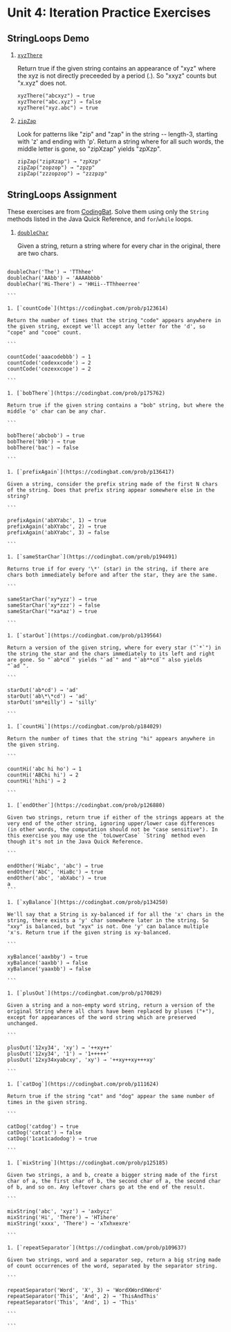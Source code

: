 # Unit 4: Iteration Practice Exercises

## StringLoops Demo

1. [`xyzThere`](https://codingbat.com/prob/p136594)

   Return true if the given string contains an appearance of "xyz" where the xyz is not directly preceeded by a period (.). So "xxyz" counts but "x.xyz" does not.

   ```
   xyzThere("abcxyz") → true
   xyzThere("abc.xyz") → false
   xyzThere("xyz.abc") → true
   ```

1. [`zipZap`](https://codingbat.com/prob/p180759)

   Look for patterns like "zip" and "zap" in the string -- length-3, starting with 'z' and ending with 'p'. Return a string where for all such words, the middle letter is gone, so "zipXzap" yields "zpXzp".

   ```
   zipZap("zipXzap") → "zpXzp"
   zipZap("zopzop") → "zpzp"
   zipZap("zzzopzop") → "zzzpzp"
   ```

## StringLoops Assignment

These exercises are from [CodingBat](https://codingbat.com/java/String-2). Solve them using only the `String` methods listed in the Java Quick Reference, and `for`/`while` loops.

1. [`doubleChar`](https://codingbat.com/prob/p165312)

   Given a string, return a string where for every char in the original, there are two chars.

````

doubleChar('The') → 'TThhee'
doubleChar('AAbb') → 'AAAAbbbb'
doubleChar('Hi-There') → 'HHii--TThheerree'

```

1. [`countCode`](https://codingbat.com/prob/p123614)

Return the number of times that the string "code" appears anywhere in the given string, except we'll accept any letter for the 'd', so "cope" and "cooe" count.

```

countCode('aaacodebbb') → 1
countCode('codexxcode') → 2
countCode('cozexxcope') → 2

```

1. [`bobThere`](https://codingbat.com/prob/p175762)

Return true if the given string contains a "bob" string, but where the middle 'o' char can be any char.

```

bobThere('abcbob') → true
bobThere('b9b') → true
bobThere('bac') → false

```

1. [`prefixAgain`](https://codingbat.com/prob/p136417)

Given a string, consider the prefix string made of the first N chars of the string. Does that prefix string appear somewhere else in the string?

```

prefixAgain('abXYabc', 1) → true
prefixAgain('abXYabc', 2) → true
prefixAgain('abXYabc', 3) → false

```

1. [`sameStarChar`](https://codingbat.com/prob/p194491)

Returns true if for every '\*' (star) in the string, if there are chars both immediately before and after the star, they are the same.

```

sameStarChar('xy*yzz') → true
sameStarChar('xy*zzz') → false
sameStarChar('*xa*az') → true

```

1. [`starOut`](https://codingbat.com/prob/p139564)

Return a version of the given string, where for every star ("`*`") in the string the star and the chars immediately to its left and right are gone. So "`ab*cd`" yields "`ad`" and "`ab**cd`" also yields "`ad`".

```

starOut('ab*cd') → 'ad'
starOut('ab\*\*cd') → 'ad'
starOut('sm*eilly') → 'silly'

```

1. [`countHi`](https://codingbat.com/prob/p184029)

Return the number of times that the string "hi" appears anywhere in the given string.

```

countHi('abc hi ho') → 1
countHi('ABChi hi') → 2
countHi('hihi') → 2

```

1. [`endOther`](https://codingbat.com/prob/p126880)

Given two strings, return true if either of the strings appears at the very end of the other string, ignoring upper/lower case differences (in other words, the computation should not be "case sensitive"). In this exercise you may use the `toLowerCase` `String` method even though it's not in the Java Quick Reference.

```

endOther('Hiabc', 'abc') → true
endOther('AbC', 'HiaBc') → true
endOther('abc', 'abXabc') → true
a
```

1. [`xyBalance`](https://codingbat.com/prob/p134250)

We'll say that a String is xy-balanced if for all the 'x' chars in the string, there exists a 'y' char somewhere later in the string. So "xxy" is balanced, but "xyx" is not. One 'y' can balance multiple 'x's. Return true if the given string is xy-balanced.

```

xyBalance('aaxbby') → true
xyBalance('aaxbb') → false
xyBalance('yaaxbb') → false

```

1. [`plusOut`](https://codingbat.com/prob/p170829)

Given a string and a non-empty word string, return a version of the original String where all chars have been replaced by pluses ("+"), except for appearances of the word string which are preserved unchanged.

```

plusOut('12xy34', 'xy') → '++xy++'
plusOut('12xy34', '1') → '1+++++'
plusOut('12xy34xyabcxy', 'xy') → '++xy++xy+++xy'

```

1. [`catDog`](https://codingbat.com/prob/p111624)

Return true if the string "cat" and "dog" appear the same number of times in the given string.

```

catDog('catdog') → true
catDog('catcat') → false
catDog('1cat1cadodog') → true

```

1. [`mixString`](https://codingbat.com/prob/p125185)

Given two strings, a and b, create a bigger string made of the first char of a, the first char of b, the second char of a, the second char of b, and so on. Any leftover chars go at the end of the result.

```

mixString('abc', 'xyz') → 'axbycz'
mixString('Hi', 'There') → 'HTihere'
mixString('xxxx', 'There') → 'xTxhxexre'

```

1. [`repeatSeparator`](https://codingbat.com/prob/p109637)

Given two strings, word and a separator sep, return a big string made of count occurrences of the word, separated by the separator string.

```

repeatSeparator('Word', 'X', 3) → 'WordXWordXWord'
repeatSeparator('This', 'And', 2) → 'ThisAndThis'
repeatSeparator('This', 'And', 1) → 'This'

```

```
````

